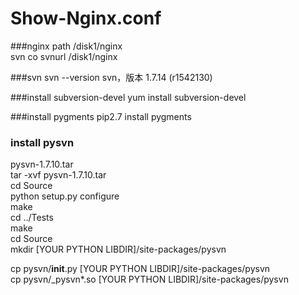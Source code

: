 # Show-Nginx.conf

###nginx path
/disk1/nginx<br>
svn co svnurl /disk1/nginx<br>

###svn
svn --version
svn，版本 1.7.14 (r1542130)

###install subversion-devel
yum install  subversion-devel

###install pygments
pip2.7 install pygments

### install pysvn
pysvn-1.7.10.tar <br>
tar -xvf pysvn-1.7.10.tar<br>
cd Source<br>
python setup.py configure<br>
make<br>
cd ../Tests<br>
make<br>
cd Source<br>
mkdir [YOUR PYTHON LIBDIR]/site-packages/pysvn<br>

cp pysvn/__init__.py [YOUR PYTHON LIBDIR]/site-packages/pysvn<br>
cp pysvn/_pysvn*.so [YOUR PYTHON LIBDIR]/site-packages/pysvn<br>


